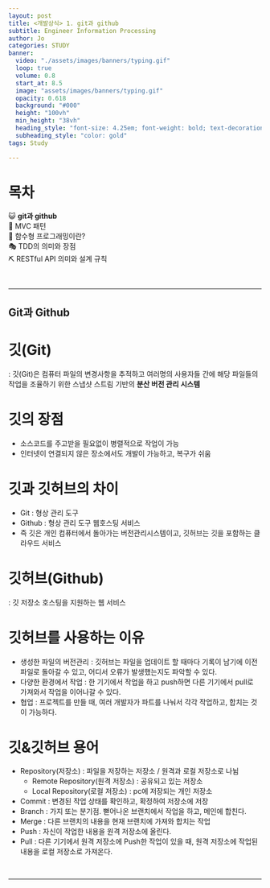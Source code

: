 ```yaml
---
layout: post
title: <개발상식> 1. git과 github
subtitle: Engineer Information Processing
author: Jo
categories: STUDY
banner:
  video: "./assets/images/banners/typing.gif"
  loop: true
  volume: 0.8
  start_at: 8.5
  image: "assets/images/banners/typing.gif"
  opacity: 0.618
  background: "#000"
  height: "100vh"
  min_height: "38vh"
  heading_style: "font-size: 4.25em; font-weight: bold; text-decoration: underline"
  subheading_style: "color: gold"
tags: Study

---
```


# 목차
😺 <b>git과 github</b> <br>
🚥 MVC 패턴 <br>
🎱 함수형 프로그래밍이란? <br>
🎭 TDD의 의미와 장점 <br>
⛏ RESTful API 의미와 설계 규칙 <br>

<br>
<hr>

## Git과 Github

# 깃(Git)
: 깃(Git)은 컴퓨터 파일의 변경사항을 추적하고 여러명의 사용자들 간에 해당 파일들의 작업을 조율하기 위한 스냅샷 스트림 기반의 <b>분산 버전 관리 시스템</b>

# 깃의 장점
- 소스코드를 주고받을 필요없이 병렬적으로 작업이 가능
- 인터넷이 연결되지 않은 장소에서도 개발이 가능하고, 복구가 쉬움

# 깃과 깃허브의 차이
- Git : 형상 관리 도구
- Github : 형상 관리 도구 웹호스팅 서비스
- 즉 깃은 개인 컴퓨터에서 돌아가는 버전관리시스템이고, 깃허브는 깃을 포함하는 클라우드 서비스

# 깃허브(Github)
: 깃 저장소 호스팅을 지원하는 웹 서비스

# 깃허브를 사용하는 이유
- 생성한 파일의 버전관리 : 깃허브는 파일을 업데이트 할 때마다 기록이 남기에 이전 파일로 돌아갈 수 있고, 어디서 오류가 발생했는지도 파악할 수 있다.
- 다양한 환경에서 작업 : 한 기기에서 작업을 하고 push하면 다른 기기에서 pull로 가져와서 작업을 이어나갈 수 있다.
- 협업 : 프로젝트를 만들 때, 여러 개발자가 파트를 나눠서 각각 작업하고, 합치는 것이 가능하다.

# 깃&깃허브 용어
- Repository(저장소) : 파일을 저장하는 저장소 / 원격과 로컬 저장소로 나뉨
  - Remote Repository(원격 저장소) : 공유되고 있는 저장소
  - Local Repository(로컬 저장소) : pc에 저장되는 개인 저장소
- Commit : 변경된 작업 상태를 확인하고, 확정하여 저장소에 저장
- Branch : 가지 또는 분기점. 뻗어나온 브랜치에서 작업을 하고, 메인에 합친다.
- Merge : 다른 브랜치의 내용을 현재 브랜치에 가져와 합치는 작업
- Push : 자신이 작업한 내용을 원격 저장소에 올린다.
- Pull : 다른 기기에서 원격 저장소에 Push한 작업이 있을 때, 원격 저장소에 작업된 내용을 로컬 저장소로 가져온다.

<br>
<hr>















